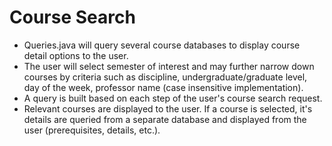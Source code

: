 Course Search
=============
- Queries.java will query several course databases to display course detail options to the user.
- The user will select semester of interest and may further narrow down courses by criteria such as discipline, undergraduate/graduate level, day of the week, professor name (case insensitive implementation).
- A query is built based on each step of the user's course search request.
- Relevant courses are displayed to the user. If a course is selected, it's details are queried from a separate database and displayed from the user (prerequisites, details, etc.).
